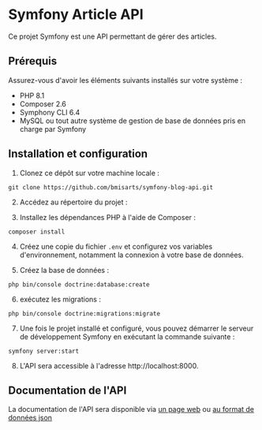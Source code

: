 # Symfony Article API

Ce projet Symfony est une API permettant de gérer des articles.
## Prérequis

Assurez-vous d'avoir les éléments suivants installés sur votre système :

- PHP 8.1
- Composer 2.6
- Symphony CLI 6.4
- MySQL ou tout autre système de gestion de base de données pris en charge par Symfony

## Installation et configuration

1. Clonez ce dépôt sur votre machine locale :
```
git clone https://github.com/bmisarts/symfony-blog-api.git
```

2. Accédez au répertoire du projet :

3. Installez les dépendances PHP à l'aide de Composer :
```
composer install
```

4. Créez une copie du fichier `.env` et configurez vos variables d'environnement, notamment la connexion à votre base de données.

5. Créez la base de données :
```
php bin/console doctrine:database:create
```

6. exécutez les migrations :
```
php bin/console doctrine:migrations:migrate
```

7. Une fois le projet installé et configuré, vous pouvez démarrer le serveur de développement Symfony en exécutant la commande suivante :
```
symfony server:start
```

8. L'API sera accessible à l'adresse http://localhost:8000.

## Documentation de l'API

La documentation de l'API sera disponible via [un page web](http://localhost:8000/api/doc) ou [au format de données json](http://localhost:8000/api/doc.json)